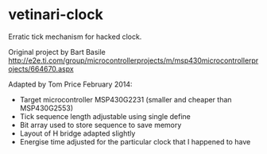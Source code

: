 vetinari-clock
==============

Erratic tick mechanism for hacked clock.

Original project by Bart Basile http://e2e.ti.com/group/microcontrollerprojects/m/msp430microcontrollerprojects/664670.aspx

Adapted by Tom Price February 2014:

* Target microcontroller MSP430G2231 (smaller and cheaper than MSP430G2553)
* Tick sequence length adjustable using single define
* Bit array used to store sequence to save memory
* Layout of H bridge adapted slightly
* Energise time adjusted for the particular clock that I happened to have
